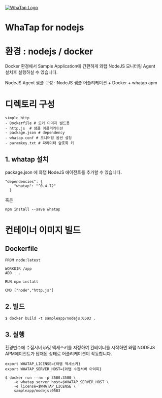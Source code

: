 [![WhaTap Logo](https://www.whatap.io/img/common/whatap_logo_re.svg)](https://www.whatap.io/)
# WhaTap for nodejs


# 환경 : nodejs / docker

Docker 환경에서 Sample Application에 간편하게 와탭 NodeJS 모니터링 Agent 설치후 실행하실 수 있습니다.


NodeJS Agent 샘플 구성 : NodeJS 샘플 어플리케이션 + Docker + whatap apm

# 디렉토리 구성

```
simple_http
- Dockerfile # 도커 이미지 빌드용
- http.js  # 샘플 어플리케이션
- package.json # dependency
- whatap.conf # 모니터링 옵션 설정
- paramkey.txt # 파라미터 암호화 키
```

## 1. whatap 설치
package.json 에 와탭 NodeJS 에이전트를 추가할 수 있습니다.
```
"dependencies": {
    "whatap": "^0.4.72"
  }
```
혹은 
```
npm install --save whatap
```

# 컨테이너 이미지 빌드

## Dockerfile
```
FROM node:latest

WORKDIR /app
ADD . .

RUN npm install

CMD ["node","http.js"]
```
## 2. 빌드

```
$ docker build -t sampleapp/nodejs:0503 .
```
## 3. 실행
환경변수에 수집서버 ip및 액세스키를 지정하여 컨테이너를 시작하면
와탭 NODEJS APM에이전트가 탑재된 상태로 어플리케이션이 작동합니다. 

```
export WHATAP_LICENSE={와탭 액세스키}
export WHATAP_SERVER_HOST={와탭 수집서버 아이피}

$ docker run --rm -p 3500:3500 \
    -e whatap_server_host=$WHATAP_SERVER_HOST \
    -e license=$WHATAP_LICENSE \
    sampleapp/nodejs:0503
```
